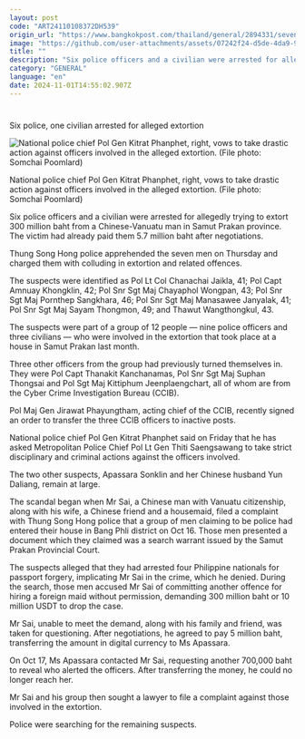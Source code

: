 ```yaml
---
layout: post
code: "ART24110108372DH539"
origin_url: "https://www.bangkokpost.com/thailand/general/2894331/seven-arrested-including-six-police-officers-for-alleged-extortion-in-samut-prakan-thailand"
image: "https://github.com/user-attachments/assets/07242f24-d5de-4da9-9d95-9e90f3fc62f9"
title: ""
description: "Six police officers and a civilian were arrested for allegedly trying to extort 300 million baht from a Chinese-Vanuatu man in Samut Prakan province. The victim had already paid them 5.7 million baht after negotiations."
category: "GENERAL"
language: "en"
date: 2024-11-01T14:55:02.907Z
---
```


# 

Six police, one civilian arrested for alleged extortion

![National police chief Pol Gen Kitrat Phanphet, right, vows to take drastic action against officers involved in the alleged extortion. (File photo: Somchai Poomlard)](https://github.com/user-attachments/assets/00928804-2fb7-411d-b26a-3b6c4edc7333)

National police chief Pol Gen Kitrat Phanphet, right, vows to take drastic action against officers involved in the alleged extortion. (File photo: Somchai Poomlard)

Six police officers and a civilian were arrested for allegedly trying to extort 300 million baht from a Chinese-Vanuatu man in Samut Prakan province. The victim had already paid them 5.7 million baht after negotiations.

Thung Song Hong police apprehended the seven men on Thursday and charged them with colluding in extortion and related offences. 

The suspects were identified as Pol Lt Col Chanachai Jaikla, 41; Pol Capt Amnuay Khongklin, 42; Pol Snr Sgt Maj Chayaphol Wongpan, 43; Pol Snr Sgt Maj Pornthep Sangkhara, 46; Pol Snr Sgt Maj Manasawee Janyalak, 41; Pol Snr Sgt Maj Sayam Thongmon, 49; and Thawut Wangthongkul, 43.

The suspects were part of a group of 12 people — nine police officers and three civilians — who were involved in the extortion that took place at a house in Samut Prakan last month.

Three other officers from the group had previously turned themselves in. They were Pol Capt Thanakit Kanchanamas, Pol Snr Sgt Maj Suphan Thongsai and Pol Sgt Maj Kittiphum Jeenplaengchart, all of whom are from the Cyber Crime Investigation Bureau (CCIB).

Pol Maj Gen Jirawat Phayungtham, acting chief of the CCIB, recently signed an order to transfer the three CCIB officers to inactive posts.

National police chief Pol Gen Kitrat Phanphet said on Friday that he has asked Metropolitan Police Chief Pol Lt Gen Thiti Saengsawang to take strict disciplinary and criminal actions against the officers involved.

The two other suspects, Apassara Sonklin and her Chinese husband Yun Daliang, remain at large.

The scandal began when Mr Sai, a Chinese man with Vanuatu citizenship, along with his wife, a Chinese friend and a housemaid, filed a complaint with Thung Song Hong police that a group of men claiming to be police had entered their house in Bang Phli district on Oct 16. Those men presented a document which they claimed was a search warrant issued by the Samut Prakan Provincial Court.

The suspects alleged that they had arrested four Philippine nationals for passport forgery, implicating Mr Sai in the crime, which he denied. During the search, those men accused Mr Sai of committing another offence for hiring a foreign maid without permission, demanding 300 million baht or 10 million USDT to drop the case.

Mr Sai, unable to meet the demand, along with his family and friend, was taken for questioning. After negotiations, he agreed to pay 5 million baht, transferring the amount in digital currency to Ms Apassara.

On Oct 17, Ms Apassara contacted Mr Sai, requesting another 700,000 baht to reveal who alerted the officers. After transferring the money, he could no longer reach her.

Mr Sai and his group then sought a lawyer to file a complaint against those involved in the extortion.

Police were searching for the remaining suspects.